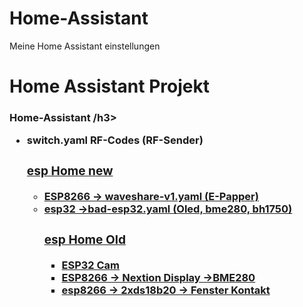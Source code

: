 # Home-Assistant
Meine Home Assistant einstellungen
<h1>Home Assistant Projekt</h1>

<h3>Home-Assistant /h3>
<ul>
  <li>switch.yaml RF-Codes (RF-Sender)</li>
<u/l>
<h3>esp Home new</h3>
<ul>
  <li>ESP8266 -> waveshare-v1.yaml (E-Papper)</li>
  <li>esp32 ->bad-esp32.yaml (Oled, bme280, bh1750)</li>
  <h3>esp Home Old</h3>
  <ul>
    <li>ESP32 Cam</li>
    <li>ESP8266 -> Nextion Display ->BME280</li>
    <li>esp8266 -> 2xds18b20 -> Fenster Kontakt </li>
  </ul>
<u/l>
